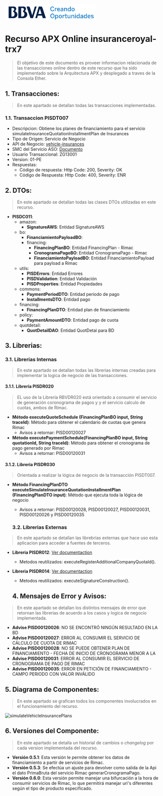# ![Logo-template](images/logo-template.png)
# Recurso APX Online insuranceroyal-trx7

> El objetivo de este documento es proveer informacion relacionada de las transacciones online dentro de este recurso que ha sido implementado sobre la Arquitectura APX y desplegado a traves de la Consola Ether.

## 1. Transacciones:
> En este apartado se detallan todas las transacciones implementadas.

### 1.1. Transaccion PISDT007
  - Descripcion: Obtiene los planes de financiamiento para el servicio simulateInsuranceQuotationInstallmentPlan de Insurances
  - Tipo de Origen: Servicio de Negocio
  - API de Negocio: [vehicle-insurances](https://catalogs.platform.bbva.com/apicatalog/business/apis/apis-insurances-insurances/versions/global-1.23.0/resources/insurancesapiquotationsquotationidinstallmentsplanssimulatev1/)
  - SMC del Servicio ASO: [Documento](https://docs.google.com/spreadsheets/d/1-HfiN65vmcMU6GOtIbQv45XQH-hVpTYx4dg-bZBHOu0/edit#gid=1587295576)
  - Usuario Transaccional: ZG13001
  - Version: 01-PE
  - Respuestas:
    - Código de respuesta: Http Code: 200, Severity: OK
    - Código de Respuesta: Http Code: 400, Severity: ENR

## 2. DTOs:

> En este apartado se detallan todas las clases DTOs utilizadas en este recurso.

- **PISDC011**:
  - amazon:
    - **SignatureAWS**: Entidad SignatureAWS
  - bo:
    - **FinanciamientoPayloadBO**: 
    - financing:
      - **FinancingPlanBO**: Entidad FinancingPlan - Rimac
      - **CronogramaPagoBO**: Entidad CronogramaPago - Rimac
      - **FinanciamientoPayloadBO**: Entidad FinanciamientoPayload para payload a Rimac
  - utils:
    - **PISDErrors**: Entidad Errores
    - **PISDValidation**: Entidad Validación
    - **PISDProperties**: Entidad Propiedades
  - commons:
    - **PaymentPeriodDTO**: Entidad periodo de pago
    - **InstallmentsDTO**: Entidad pago
  - financing:
    - **FinancingPlanDTO**: Entidad plan de financiamiento
  - policy:
    - **PaymentAmountDTO**: Entidad pago de cuota
  - quotdetail:
    - **QuotDetailDAO**: Entidad QuotDetai para BD

## 3. Librerias:

### 3.1. Librerias Internas
> En este apartado se detallan todas las librerias internas creadas para implementar la logica de negocio de las transacciones.

#### 3.1.1. Libreria PISDR020
> EL uso de la Librería RBVDR020 está orientado a consumir el servicio de generación coronograma de pagos y
>  y el servicio calculo de cuotas, ambos de Rimac.

- **Método executeQuoteSchedule (FinancingPlanBO input, String traceId)**: Método para obtener el calendario de cuotas que genera Rimac
  - Avisos a retornar: PISD00120027
- **Método executePaymentSchedule(FinancingPlanBO input, String quotationId, String traceId)**: Método para obtener el cronograma de pago generado por Rimac
  - Avisos a retornar: PISD00120031

#### 3.1.2. Libreria PISDR030
> Orientada a realizar la lógica de negocio de la transacción PISDT007.

- **Método FinancingPlanDTO executeSimulateInsuranceQuotationInstallmentPlan (FinancingPlanDTO input)**: Método que ejecuta toda la lógica de negocio
  - Avisos a retornar: PISD00120028, PISD00120027, PISD00120031, PISD00120026 y PISD00120035

  ### 3.2. Librerias Externas
> En este apartado se detallan las librebrias externas que hace uso esta aplicacion para acceder a fuentes de terceros.

- **Libreria PISDR012**: [Ver documentaction](https://globaldevtools.bbva.com/bitbucket/projects/PE_PISD_APP-ID-26197_DSG/repos/insuranceroyal-lib12/browse/doc/PISD_APX_Library_PISDR012.md?at=refs%2Fheads%2Frelease%2F0.21)
  - Metodos reutilizados: executeRegisterAdditionalCompanyQuotaId().
- **Libreria PISDR014**: [Ver documentaction](https://globaldevtools.bbva.com/bitbucket/projects/PE_PISD_APP-ID-26197_DSG/repos/insuranceroyal-lib14/browse/doc/PISD-insuranceroyal-lib14.md?at=refs%2Fheads%2Frelease%2F0.10)
  -  Metodos reutilizados: executeSignatureConstruction().

  ## 4. Mensajes de Error y Avisos:
> En este apartado se detallan los distintos mensajes de error que retornan las librerias de acuerdo a los casos y logica de negocio implementada.

- **Advise PISD00120026**: NO SE ENCONTRÓ NINGÚN RESULTADO EN LA BD 
- **Advise PISD00120027**: ERROR AL CONSUMIR EL SERVICIO DE CÁLCULO DE CUOTA DE RIMAC
- **Advise PISD00120028**: NO SE PUEDE OBTENER PLAN DE FINANCIAMIENTO - FECHA DE INICIO DE CRONOGRAMA MENOR A LA 
- **Advise PISD00120031**: ERROR AL CONSUMIR EL SERVICIO DE CRONOGRAMA DE PAGO DE RIMAC
- **Advise PISD00120035**: ERROR EN PETICIÓN DE FINANCIAMIENTO - CAMPO PERIODO CON VALOR INVÁLIDO

## 5. Diagrama de Componentes:
> En este apartado se grafican todos los componentes involucrados en el funcionamiento del recurso.

![simulateVehicleInsurancePlans](images/diseño-componentes-apx-obtener-financiamiento.png)

## 6. Versiones del Componente:
> En este apartado se detalla un historial de cambios o *changelog* por cada version implementada del recurso.

- **Versión 0.5.1**: Esta versión le permite obtener los datos de financiamiento a partir de servicios de Rimac.
- **Versión 0.5.3**: Se efectúa un ajuste para devolver como salida de la Api el dato PrimaBruta del servicio Rimac generarCronogramaPago.
- **Versión 0.6.0**: Esta versión permite manejar una bifurcación a la hora de consumir servicios de Rimac, lo que permitirá manejar uri's diferentes según el tipo de producto especificado.